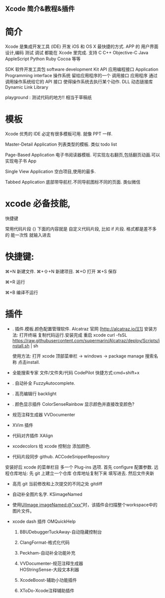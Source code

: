 ## Xcode 简介&教程&插件
# 简介
Xcode 是集成开发工具 (IDE) 开发 iOS 和 OS X 最快捷的方式.
APP 的 用户界面设计,编码 测试 调试 都能在 Xcode 里完成.
支持 C C++ Objective-C Java AppleScript Python Ruby Cocoa 等等

SDK 软件开发工具包 software development Kit
API 应用编程接口    Application Programming interface 
  操作系统 留给应用程序的一个 调用接口 
  应用程序 通过调用操作系统给它的 API 接口 使得操作系统去执行某个动作.
DLL 动态链接库 Dynamic Link Library 

 playground : 测试代码的地方!! 相当于草稿纸




# 模板
Xcode 优秀的 IDE 必定有很多模板可用. 就像 PPT 一样.

Master-Detail Application 
列表类型的模板. 类似 todo list

Page-Based Application
电子书阅读器模板. 可实现左右翻页,包括翻页动画.可以实现电子书 App

Single View Application
空白项目,使用的最多.

Tabbed Application
底部带导航栏.不同导航图标不同的页面. 类似微信







# xcode 必备技能,

快捷键 

常用代码片段 {} 下面的内容就是   自定义代码片段,
比如 if 片段.  格式都是差不多的  能一次性 就输入进去

 
# 快捷键:

⌘+N 新建文件.
⌘+⇧+N 新建项目.
⌘+O 打开
⌘+S 保存

⌘+R 运行

⌘+B 编译不运行





# 插件

- . 插件.模板.颜色配置管理软件. Alcatraz  官网  [http://alcatraz.io/][1]
	安装方法: 
	打开终端 复制代码运行.安装完成 重启 xcode
	curl -fsSL https://raw.githubusercontent.com/supermarin/Alcatraz/deploy/Scripts/install.sh | sh

	使用方法:
	打开 xcode 顶部菜单栏 → windows → package manage 
	搜索名称 点击install.

- 全能搜索专家 文件/文件夹/代码 CodePilot  快捷方式:cmd+shift+x 
- . 自动补全 
	FuzzyAutocomplete.

- . 高亮编辑行 backlight

- . 颜色显示插件 ColorSenseRainbow   显示颜色并直接改变颜色?

-  规范注释生成器  VVDocumenter

- XVim 插件

- 代码对齐插件  XAlign

- xcodecolors  给 xcode 控制台 添加颜色.

- 代码片段同步 github. ACCodeSnippetRepository

安装好后 xcode 的菜单栏目 多一个 Plug-ins 选项.
首先 configure 配置参数.
远程仓库地址:
先 git 上建立一个仓库  仓库地址复制下来 填写进去. 然后文件夹新




- 高亮 git 当前修改和上次提交的不同之处 gitdiff

- 自动补全图片名字. KSimageNamed
- 使用[UIImage imageNamed:@"xxx"]()时，该插件会扫描整个workspace中的图片文件。




- xcode dash 插件 OMQuickHelp

	1.  BBUDebuggerTuckAway-自动隐藏控制台

	2.  ClangFormat-格式化代码

	8.  Peckham-自动补全功能补充


	10. VVDocumenter-规范注释生成器  
		HOStringSense-大段文本利器

	12. XcodeBoost-辅助小功能插件

	13. XToDo-Xcode注释辅助插件






[1]:	http://alcatraz.io/
